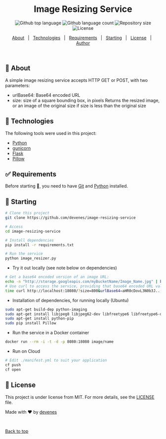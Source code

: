 <h1 align="center">Image Resizing Service</h1>

<p align="center">
  <img alt="Github top language" src="https://img.shields.io/github/languages/top/devenes/image-resizing-service?color=blue">
  <img alt="Github language count" src="https://img.shields.io/github/languages/count/devenes/image-resizing-service?color=red">
  <img alt="Repository size" src="https://img.shields.io/github/repo-size/devenes/image-resizing-service?color=purple">
  <img alt="License" src="https://img.shields.io/github/license/devenes/image-resizing-service?color=pink">
  <!-- <img alt="Github issues" src="https://img.shields.io/github/issues/devenes/image-resizing-service?color=56BEB8" /> -->
  <!-- <img alt="Github forks" src="https://img.shields.io/github/forks/devenes/image-resizing-service?color=56BEB8" /> -->
  <!-- <img alt="Github stars" src="https://img.shields.io/github/stars/devenes/image-resizing-service?color=56BEB8" /> -->
</p>

<!-- Status -->

<!-- <h4 align="center">
	🚧  Image Resizing Service 🚀 Under construction...  🚧
</h4>

<hr> -->

<p align="center">
  <a href="#dart-about">About</a> &#xa0; | &#xa0;   
  <a href="#rocket-technologies">Technologies</a> &#xa0; | &#xa0;
  <a href="#white_check_mark-requirements">Requirements</a> &#xa0; | &#xa0;
  <a href="#checkered_flag-starting">Starting</a> &#xa0; | &#xa0;
  <a href="#memo-license">License</a> &#xa0; | &#xa0;
  <a href="https://github.com/devenes" target="_blank">Author</a>
</p>

<br>

## :dart: About

A simple image resizing service accepts HTTP GET or POST, with two parameters:

- urlBase64: Base64 encoded URL
- size: size of a square bounding box, in pixels
  Returns the resized image, or an image of the original size if size is less than the original size

## :rocket: Technologies

The following tools were used in this project:

- [Python](https://www.python.org/)
- [gunicorn](https://gunicorn.org/)
- [Flask](https://flask.palletsprojects.com/)
- [Pillow](https://pillow.readthedocs.io/)

## :white_check_mark: Requirements

Before starting :checkered_flag:, you need to have [Git](https://git-scm.com) and [Python](https://www.python.org/) installed.

## :checkered_flag: Starting

```bash
# Clone this project
git clone https://github.com/devenes/image-resizing-service
```

```bash
# Access
cd image-resizing-service
```

```bash
# Install dependencies
pip install -r requirements.txt
```

```bash
# Run the service
python image_resizer.py
```

- Try it out locally (see note below on dependencies)

```bash
# Get a base64 encoded version of an image URL:
echo -n "http://storage.googleapis.com/myBucketName/Image_Name.jpg" | base64
# Use curl to access the service, providing that base64 encoded URL value:
time curl http://localhost:18080/?size=800&urlBase64=aHR0cDovL3N0b3J...bi5qcGc= > output.jpg
```

- Installation of dependencies, for running locally (Ubuntu)

```bash
sudo apt-get build-dep python-imaging
sudo apt-get install libjpeg8 libjpeg62-dev libfreetype6 libfreetype6-dev
sudo apt-get install python-pip
sudo pip install Pillow
```

- Run the service in a Docker container

```bash
docker run --rm -i -t -d -p 8080:18080 image/name
```

- Run on Cloud

```bash
# Edit ./manifest.yml to suit your application
cf push
cf open
```

## :memo: License

This project is under license from MIT. For more details, see the [LICENSE](LICENSE.md) file.

Made with :heart: by <a href="https://github.com/devenes" target="_blank">devenes</a>

&#xa0;

<a href="#top">Back to top</a>
